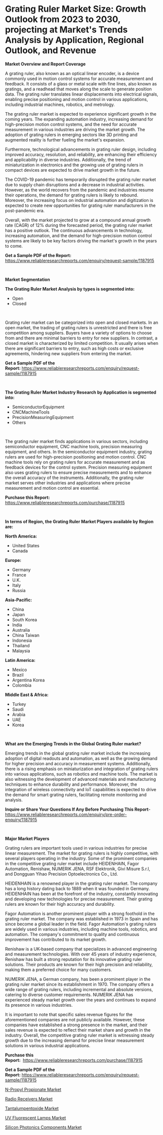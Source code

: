 <p><h1>Grating Ruler Market Size: Growth Outlook from 2023 to 2030, projecting at Market's Trends Analysis by Application, Regional Outlook, and Revenue</h1></p><p><strong>Market Overview and Report Coverage</strong></p>
<p><p>A grating ruler, also known as an optical linear encoder, is a device commonly used in motion control systems for accurate measurement and feedback. It consists of a glass or metal scale with fine lines, also known as gratings, and a readhead that moves along the scale to generate position data. The grating ruler translates linear displacements into electrical signals, enabling precise positioning and motion control in various applications, including industrial machines, robotics, and metrology.</p><p>The grating ruler market is expected to experience significant growth in the coming years. The expanding automation industry, increasing demand for high-precision motion control systems, and the need for accurate measurement in various industries are driving the market growth. The adoption of grating rulers in emerging sectors like 3D printing and augmented reality is further fueling the market's expansion.</p><p>Furthermore, technological advancements in grating ruler design, including improved accuracy, resolution, and reliability, are enhancing their efficiency and applicability in diverse industries. Additionally, the trend of miniaturization in electronics and the growing use of grating rulers in compact devices are expected to drive market growth in the future.</p><p>The COVID-19 pandemic has temporarily disrupted the grating ruler market due to supply chain disruptions and a decrease in industrial activities. However, as the world recovers from the pandemic and industries resume their operations, the demand for grating rulers is likely to rebound. Moreover, the increasing focus on industrial automation and digitization is expected to create new opportunities for grating ruler manufacturers in the post-pandemic era.</p><p>Overall, with the market projected to grow at a compound annual growth rate (CAGR) of 12% during the forecasted period, the grating ruler market has a positive outlook. The continuous advancements in technology, increasing automation, and the demand for high-precision motion control systems are likely to be key factors driving the market's growth in the years to come.</p></p>
<p><strong>Get a Sample PDF of the Report:</strong> <a href="https://www.reliableresearchreports.com/enquiry/request-sample/1187915">https://www.reliableresearchreports.com/enquiry/request-sample/1187915</a></p>
<p>&nbsp;</p>
<p><strong>Market Segmentation</strong></p>
<p><strong>The Grating Ruler Market Analysis by types is segmented into:</strong></p>
<p><ul><li>Open</li><li>Closed</li></ul></p>
<p>&nbsp;</p>
<p><p>Grating ruler market can be categorized into open and closed markets. In an open market, the trading of grating rulers is unrestricted and there is free competition among suppliers. Buyers have a variety of options to choose from and there are minimal barriers to entry for new suppliers. In contrast, a closed market is characterized by limited competition. It usually arises when there are significant barriers to entry, such as high costs or exclusive agreements, hindering new suppliers from entering the market.</p></p>
<p><strong>Get a Sample PDF of the Report:</strong>&nbsp;<a href="https://www.reliableresearchreports.com/enquiry/request-sample/1187915">https://www.reliableresearchreports.com/enquiry/request-sample/1187915</a></p>
<p>&nbsp;</p>
<p><strong>The Grating Ruler Market Industry Research by Application is segmented into:</strong></p>
<p><ul><li>SemiconductorEquipment</li><li>CNCMachineTools</li><li>PrecisionMeasuringEquipment</li><li>Others</li></ul></p>
<p>&nbsp;</p>
<p><p>The grating ruler market finds applications in various sectors, including semiconductor equipment, CNC machine tools, precision measuring equipment, and others. In the semiconductor equipment industry, grating rulers are used for high-precision positioning and motion control. CNC machine tools rely on grating rulers for accurate measurement and as feedback devices for the control system. Precision measuring equipment also uses grating rulers to ensure precise measurements and to enhance the overall accuracy of the instruments. Additionally, the grating ruler market serves other industries and applications where precise measurement and motion control are essential.</p></p>
<p><strong>Purchase this Report:</strong>&nbsp; <a href="https://www.reliableresearchreports.com/purchase/1187915">https://www.reliableresearchreports.com/purchase/1187915</a></p>
<p>&nbsp;</p>
<p><strong>In terms of Region, the Grating Ruler Market Players available by Region are:</strong></p>
<p>
    <p> <strong> North America: </strong>
        <ul>
            <li>United States</li>
            <li>Canada</li>
        </ul>
        </p> 
    <p> <strong> Europe: </strong>
        <ul>
            <li>Germany</li>
            <li>France</li>
            <li>U.K.</li>
            <li>Italy</li>
            <li>Russia</li>
        </ul>
        </p> 
    <p> <strong> Asia-Pacific: </strong>
        <ul>
            <li>China</li>
            <li>Japan</li>
            <li>South Korea</li>
            <li>India</li>
            <li>Australia</li>
            <li>China Taiwan</li>
            <li>Indonesia</li>
            <li>Thailand</li>
            <li>Malaysia</li>
        </ul>
        </p> 
    <p> <strong> Latin America: </strong>
        <ul>
            <li>Mexico</li>
            <li>Brazil</li>
            <li>Argentina Korea</li>
            <li>Colombia</li>
        </ul>
        </p> 
    <p> <strong> Middle East & Africa: </strong>
        <ul>
            <li>Turkey</li>
            <li>Saudi</li>
            <li>Arabia</li>
            <li>UAE</li>
            <li>Korea</li>
        </ul>
    </p>
    </p>
<p>&nbsp;</p>
<p><strong>What are the Emerging Trends in the Global Grating Ruler market?</strong></p>
<p><p>Emerging trends in the global grating ruler market include the increasing adoption of digital readouts and automation, as well as the growing demand for higher precision and accuracy in measurement systems. Additionally, there is a rising emphasis on miniaturization and integration of grating rulers into various applications, such as robotics and machine tools. The market is also witnessing the development of advanced materials and manufacturing techniques to enhance durability and performance. Moreover, the integration of wireless connectivity and IoT capabilities is expected to drive the demand for smart grating rulers, facilitating remote monitoring and analysis.</p></p>
<p><strong>Inquire or Share Your Questions If Any Before Purchasing This Report</strong>- <a href="https://www.reliableresearchreports.com/enquiry/pre-order-enquiry/1187915">https://www.reliableresearchreports.com/enquiry/pre-order-enquiry/1187915</a></p>
<p>&nbsp;</p>
<p><strong>Major Market Players</strong></p>
<p><p>Grating rulers are important tools used in various industries for precise linear measurement. The market for grating rulers is highly competitive, with several players operating in the industry. Some of the prominent companies in the competitive grating ruler market include HEIDENHAIN, Fagor Automation, Renishaw, NUMERIK JENA, RSF Elektronik, Givi Misure S.r.l, and Dongguan Yihao Precision Optoelectronics Co., Ltd.</p><p>HEIDENHAIN is a renowned player in the grating ruler market. The company has a long history dating back to 1889 when it was founded in Germany. HEIDENHAIN has been at the forefront of the industry, constantly innovating and developing new technologies for precise measurement. Their grating rulers are known for their high accuracy and durability.</p><p>Fagor Automation is another prominent player with a strong foothold in the grating ruler market. The company was established in 1973 in Spain and has since become a global leader in the field. Fagor Automation's grating rulers are widely used in various industries, including machine tools, robotics, and automation. The company's commitment to quality and continuous improvement has contributed to its market growth.</p><p>Renishaw is a UK-based company that specializes in advanced engineering and measurement technologies. With over 45 years of industry experience, Renishaw has built a strong reputation for its innovative grating ruler solutions. Their products are known for their high precision and reliability, making them a preferred choice for many customers.</p><p>NUMERIK JENA, a German company, has been a prominent player in the grating ruler market since its establishment in 1970. The company offers a wide range of grating rulers, including incremental and absolute versions, catering to diverse customer requirements. NUMERIK JENA has experienced steady market growth over the years and continues to expand its presence in various industries.</p><p>It is important to note that specific sales revenue figures for the aforementioned companies are not publicly available. However, these companies have established a strong presence in the market, and their sales revenue is expected to reflect their market share and growth in the industry. Overall, the competitive grating ruler market is witnessing steady growth due to the increasing demand for precise linear measurement solutions in various industrial applications.</p></p>
<p><strong>Purchase this Report:</strong>&nbsp;&nbsp;<a href="https://www.reliableresearchreports.com/purchase/1187915">https://www.reliableresearchreports.com/purchase/1187915</a></p>
<p></p>
<p><strong>Get a Sample PDF of the Report:</strong>&nbsp;<a href="https://www.reliableresearchreports.com/enquiry/request-sample/1187915">https://www.reliableresearchreports.com/enquiry/request-sample/1187915</a></p>
<p><p><a href="https://medium.com/@ishankishanrp23/decoding-n-propyl-propionate-market-metrics-market-share-trends-and-growth-patterns-ea3c92bbdccf">N-Propyl Propionate Market</a></p><p><a href="https://www.linkedin.com/pulse/decoding-radio-receivers-market-deep-dive-latest-trends-segmentation-5whme/">Radio Receivers Market</a></p><p><a href="https://medium.com/@subhamgillrp23/tantalumpentoxide-market-trends-forecast-and-competitive-analysis-to-2030-a62505b6884c">Tantalumpentoxide Market</a></p><p><a href="https://www.linkedin.com/pulse/uv-fluorescent-lamps-market-share-amp-new-trends-analysis-report-uqlqe/">UV Fluorescent Lamps Market</a></p><p><a href="https://www.linkedin.com/pulse/silicon-photonics-components-market-size-growth-forecast-shjke/">Silicon Photonics Components Market</a></p></p>